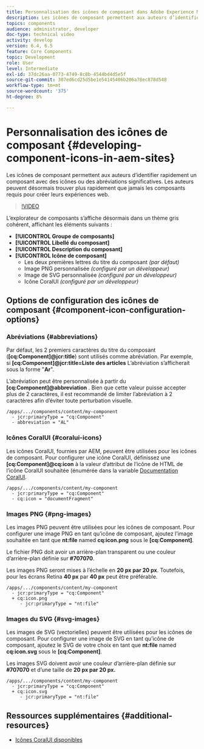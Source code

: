 ```yaml
---
title: Personnalisation des icônes de composant dans Adobe Experience Manager Sites
description: Les icônes de composant permettent aux auteurs d’identifier rapidement un composant avec des icônes ou des abréviations significatives. Les auteurs peuvent désormais trouver plus rapidement que jamais les composants requis pour créer leurs expériences web.
topics: components
audience: administrator, developer
doc-type: technical video
activity: develop
version: 6.4, 6.5
feature: Core Components
topic: Development
role: User
level: Intermediate
exl-id: 37dc26aa-0773-4749-8c8b-4544bd4d5e5f
source-git-commit: 307ed6cd25d5be1e54145406b206a78ec878d548
workflow-type: tm+mt
source-wordcount: '375'
ht-degree: 8%

---
```


# Personnalisation des icônes de composant {#developing-component-icons-in-aem-sites}

Les icônes de composant permettent aux auteurs d’identifier rapidement un composant avec des icônes ou des abréviations significatives. Les auteurs peuvent désormais trouver plus rapidement que jamais les composants requis pour créer leurs expériences web.

>[!VIDEO](https://video.tv.adobe.com/v/16778/?quality=9&learn=on)

L’explorateur de composants s’affiche désormais dans un thème gris cohérent, affichant les éléments suivants :

* **[!UICONTROL Groupe de composants]**
* **[!UICONTROL Libellé du composant]** 
* **[!UICONTROL Description du composant]**
* **[!UICONTROL Icône de composant]**
   * Les deux premières lettres du titre du composant *(par défaut)*
   * Image PNG personnalisée *(configuré par un développeur)*
   * Image de SVG personnalisée *(configuré par un développeur)*
   * Icône CoralUI *(configuré par un développeur)*

## Options de configuration des icônes de composant {#component-icon-configuration-options}

### Abréviations {#abbreviations}

Par défaut, les 2 premiers caractères du titre du composant (**[cq:Component]@jcr:title**) sont utilisés comme abréviation. Par exemple, si **[cq:Component]@jcr:title=Liste des articles** L’abréviation s’afficherait sous la forme &quot;**Ar**&quot;.

L’abréviation peut être personnalisée à partir du **[cq:Component]@abbreviation** . Bien que cette valeur puisse accepter plus de 2 caractères, il est recommandé de limiter l’abréviation à 2 caractères afin d’éviter toute perturbation visuelle.

```plain
/apps/.../components/content/my-component
  - jcr:primaryType = "cq:Component"
  - abbreviation = "AL"
```

### Icônes CoralUI {#coralui-icons}

Les icônes CoralUI, fournies par AEM, peuvent être utilisées pour les icônes de composant. Pour configurer une icône CoralUI, définissez une **[cq:Component]@cq:icon** à la valeur d’attribut de l’icône de HTML de l’icône CoralUI souhaitée (énumérée dans la variable [Documentation CoralUI](https://helpx.adobe.com/fr/experience-manager/6-5/sites/developing/using/reference-materials/coral-ui/coralui3/Coral.Icon.html).

```plain
/apps/.../components/content/my-component
  - jcr:primaryType = "cq:Component"
  - cq:icon = "documentFragment"
```

### Images PNG {#png-images}

Les images PNG peuvent être utilisées pour les icônes de composant. Pour configurer une image PNG en tant qu’icône de composant, ajoutez l’image souhaitée en tant que **nt:file** named **cq:icon.png** sous le **[cq:Component]**.

Le fichier PNG doit avoir un arrière-plan transparent ou une couleur d’arrière-plan définie sur **#707070**.

Les images PNG seront mises à l’échelle en **20 px par 20 px**. Toutefois, pour les écrans Retina **40 px** par **40 px** peut être préférable.

```plain
/apps/.../components/content/my-component
  - jcr:primaryType = "cq:Component"
  + cq:icon.png
     - jcr:primaryType = "nt:file"
```

### Images du SVG {#svg-images}

Les images de SVG (vectorielles) peuvent être utilisées pour les icônes de composant. Pour configurer une image de SVG en tant qu’icône de composant, ajoutez le SVG de votre choix en tant que **nt:file** named **cq:icon.svg** sous le **[cq:Component]**.

Les images SVG doivent avoir une couleur d’arrière-plan définie sur **#707070** et d’une taille de **20 px par 20 px.**

```plain
/apps/.../components/content/my-component
  - jcr:primaryType = "cq:Component"
  + cq:icon.svg
     - jcr:primaryType = "nt:file"
```

## Ressources supplémentaires {#additional-resources}

* [Icônes CoralUI disponibles](https://helpx.adobe.com/experience-manager/6-5/sites/developing/using/reference-materials/coral-ui/coralui3/Coral.Icon.html)
